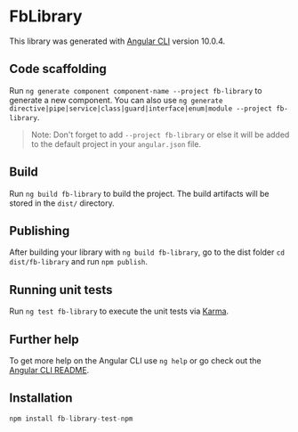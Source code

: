 # FbLibrary

This library was generated with [Angular CLI](https://github.com/angular/angular-cli) version 10.0.4.

## Code scaffolding

Run `ng generate component component-name --project fb-library` to generate a new component. You can also use `ng generate directive|pipe|service|class|guard|interface|enum|module --project fb-library`.
> Note: Don't forget to add `--project fb-library` or else it will be added to the default project in your `angular.json` file. 

## Build

Run `ng build fb-library` to build the project. The build artifacts will be stored in the `dist/` directory.

## Publishing

After building your library with `ng build fb-library`, go to the dist folder `cd dist/fb-library` and run `npm publish`.

## Running unit tests

Run `ng test fb-library` to execute the unit tests via [Karma](https://karma-runner.github.io).

## Further help

To get more help on the Angular CLI use `ng help` or go check out the [Angular CLI README](https://github.com/angular/angular-cli/blob/master/README.md).

## Installation
```javascript
npm install fb-library-test-npm
```